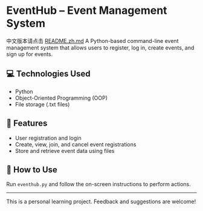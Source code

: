 # EventHub – Event Management System
中文版本请点击 [README.zh.md](./README.zh.md)
A Python-based command-line event management system that allows users to register, log in, create events, and sign up for events.

## 💻 Technologies Used
- Python
- Object-Oriented Programming (OOP)
- File storage (.txt files)

## 🎯 Features
- User registration and login
- Create, view, join, and cancel event registrations
- Store and retrieve event data using files

## 🚀 How to Use
Run `eventhub.py` and follow the on-screen instructions to perform actions.

---

This is a personal learning project. Feedback and suggestions are welcome!
